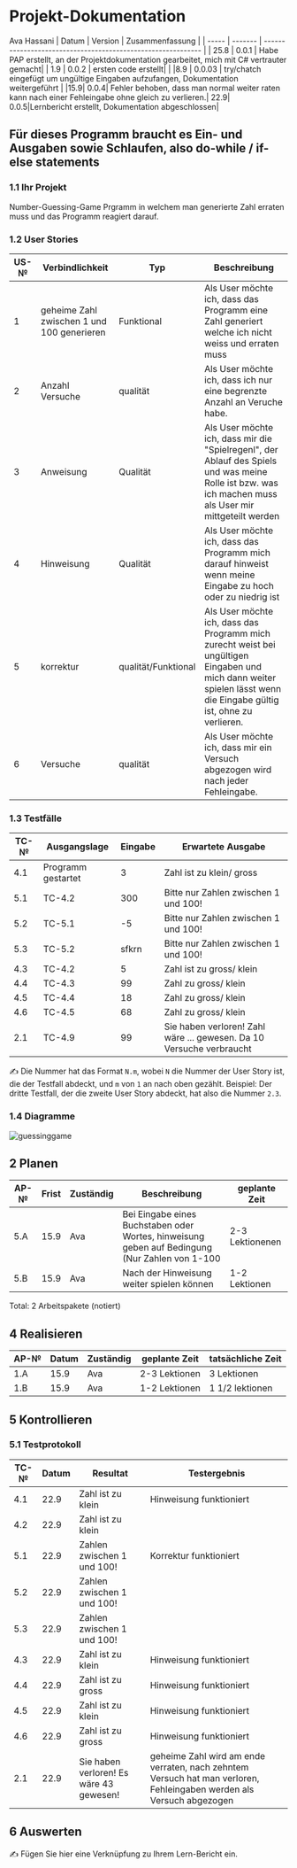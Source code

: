 # Projekt-Dokumentation


Ava Hassani
| Datum | Version | Zusammenfassung                                              |
| ----- | ------- | ------------------------------------------------------------ |
| 25.8  | 0.0.1   | Habe PAP erstellt, an der Projektdokumentation gearbeitet, mich mit C# vertrauter gemacht|
| 1.9   | 0.0.2   | ersten code erstellt|                                                              |
|8.9    | 0.0.03  | try/chatch eingefügt um ungültige Eingaben aufzufangen, Dokumentation weitergeführt | 
|15.9| 0.0.4| Fehler behoben, dass man normal weiter raten kann nach einer Fehleingabe ohne gleich zu verlieren.|
22.9| 0.0.5|Lernbericht erstellt, Dokumentation abgeschlossen|

##  Für dieses Programm braucht es Ein- und Ausgaben sowie Schlaufen, also do-while / if-else statements 

### 1.1 Ihr Projekt

Number-Guessing-Game Prgramm in welchem man generierte Zahl erraten muss und das Programm reagiert darauf.

### 1.2 User Stories

| US-№ | Verbindlichkeit | Typ  | Beschreibung                       |
| ---- | --------------- | ---- | ---------------------------------- |
| 1    | geheime Zahl zwischen 1 und 100 generieren| Funktional|Als User möchte ich, dass das Programm eine Zahl generiert welche ich nicht weiss und erraten muss |
|2 | Anzahl Versuche| qualität| Als User möchte ich, dass ich nur eine begrenzte Anzahl an Veruche habe.
|3| Anweisung|Qualität| Als User möchte ich, dass mir die "Spielregenl", der Ablauf des Spiels und was meine Rolle ist bzw. was ich machen muss als User mir mittgeteilt werden|
| 4 | Hinweisung  | Qualität| Als User möchte ich, dass das Programm mich darauf hinweist wenn meine Eingabe zu hoch oder zu niedrig ist |
|5 | korrektur | qualität/Funktional | Als User möchte ich, dass das Programm mich zurecht weist bei ungültigen Eingaben und mich dann weiter spielen lässt wenn die Eingabe gültig ist, ohne zu verlieren.|
|6| Versuche| qualität| Als User möchte ich, dass mir ein Versuch abgezogen wird nach jeder Fehleingabe.|



### 1.3 Testfälle

| TC-№ | Ausgangslage | Eingabe | Erwartete Ausgabe |
| ---- | ------------ | ------- | ----------------- |
| 4.1  | Programm gestartet | 3       | Zahl ist zu klein/ gross|             |4.2| TC-4.1| 45| Zahl ist zu gross/ klein|
| 5.1 |TC-4.2|300| Bitte nur Zahlen zwischen 1 und 100!|
|5.2| TC-5.1|-5 | Bitte nur Zahlen zwischen 1 und 100!|
|5.3|TC-5.2| sfkrn | Bitte nur Zahlen zwischen 1 und 100!|
|4.3|TC-4.2| 5| Zahl ist zu gross/ klein|
|4.4| TC-4.3|99 | Zahl zu gross/ klein|
|4.5| TC-4.4|18 | Zahl zu gross/ klein|
|4.6| TC-4.5|68 | Zahl zu gross/ klein|
|2.1| TC-4.9|99 |Sie haben verloren! Zahl wäre ... gewesen. Da 10 Versuche verbraucht|

✍️ Die Nummer hat das Format `N.m`, wobei `N` die Nummer der User Story ist, die der Testfall abdeckt, und `m` von `1` an nach oben gezählt. Beispiel: Der dritte Testfall, der die zweite User Story abdeckt, hat also die Nummer `2.3`.

### 1.4 Diagramme
![guessinggame](https://user-images.githubusercontent.com/111045914/189060986-c62fd256-fed4-4a28-8b58-be7990338dc3.png)
 

## 2 Planen

| AP-№ | Frist | Zuständig | Beschreibung | geplante Zeit |
| ---- | ----- | --------- | ------------ | ------------- |
| 5.A  | 15.9 | Ava | Bei Eingabe eines Buchstaben oder Wortes, hinweisung geben auf Bedingung (Nur Zahlen von 1-100| 2-3 Lektionenen|
|  5.B |  15.9| Ava | Nach der Hinweisung weiter spielen können | 1-2 Lektionen  


Total: 2 Arbeitspakete (notiert)


## 4 Realisieren

| AP-№ | Datum | Zuständig | geplante Zeit | tatsächliche Zeit |
| ---- | ----- | --------- | ------------- | ----------------- |
| 1.A  | 15.9  | Ava       |2-3 Lektionen  |   3 Lektionen        |
| 1.B  | 15.9  | Ava       |1-2 Lektionen  | 1 1/2 lektionen             |


## 5 Kontrollieren

### 5.1 Testprotokoll

| TC-№ | Datum | Resultat | Testergebnis |
| ---- | ----- | -------- | ------ |
| 4.1  |22.9   | Zahl ist zu klein |Hinweisung funktioniert|
| 4.2 |22.9|Zahl ist zu klein|      |
|5.1|22.9|Zahlen zwischen 1 und 100!| Korrektur funktioniert|
|5.2|22.9|Zahlen zwischen 1 und 100!| |
|5.3|22.9| Zahlen zwischen 1 und 100!| |
|4.3 | 22.9| Zahl ist zu klein| Hinweisung funktioniert|
|4.4|22.9| Zahl ist zu gross|Hinweisung funktioniert|
|4.5|22.9|Zahl ist zu klein|Hinweisung funktioniert|
|4.6|22.9| Zahl ist zu gross| Hinweisung funktioniert|
|2.1|22.9| Sie haben verloren! Es wäre 43 gewesen!| geheime Zahl wird am ende verraten, nach zehntem Versuch hat man verloren, Fehleingaben werden als Versuch abgezogen|

## 6 Auswerten

✍️ Fügen Sie hier eine Verknüpfung zu Ihrem Lern-Bericht ein.

